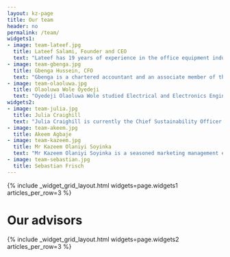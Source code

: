 ```yaml
---
layout: kz-page
title: Our team
header: no
permalink: /team/
widgets1:
- image: team-lateef.jpg
  title: Lateef Salami, Founder and CEO
  text: "Lateef has 19 years of experience in the office equipment industry in Nigeria. He studied Electrical Engineering at The Polytechnic, Ibadan. In 2008 Lateef started Bluesky Digitech, a for-purpose business focussed on office equipment repairs. He obtained an MSc in Environmental Management from University of Derby, UK in 2019. Afterwards he joined the International Sustainability Academy (ISA) in Germany as a research fellow. That is where the idea for Ecopath was developed."
- image: team-gbenga.jpg
  title: Gbenga Hussein, CFO
  text: "Gbenga is a chartered accountant and an associate member of the Chartered Institute of Taxation of Nigeria. He is an expert in financial management, strategy and change management. Gbenga worked with Sunflag Nigeria Limited, Haggai Mortgage Bank and Slava-Yeditepe Construction Group where he was the Head of Accounts. As a consultant, he has designed business development solutions for First Bank of Nigeria, Central Bank of Nigeria, Guaranty Trust Bank, and Stanbic IBTC Bank, to name a few."
- image: team-olaoluwa.jpg
  title: Olaoluwa Wole Oyedeji
  text: "Oyedeji Olaoluwa Wole studied Electrical and Electronics Engineering at the Polytechnic Ibadan and computer science at Ajayi Crowther University. Olaoluwa interned with CFAO, and later worked at Procter and Gamble as an operation leader. He has earned certification by the Integrated Bureau for Engineering and Consultation (IBEC) Cairo on low voltage power distribution systems, Electrical safety  Autonomous Maintenance, Quality assurance, HSE, and many more."
widgets2:
- image: team-julia.jpg
  title: Julia Craighill
  text: "Julia Craighill is currently the Chief Sustainability Officer at Green Business Bureau. Julia has a proven track record of creating measurable business value with sustainable practices, environmental stewardship, and social responsibility."
- image: team-akeem.jpg
  title: Akeem Agbaje
- image: team-kazeem.jpg
  title: Mr Kazeem Olaniyi Soyinka
  text: "Mr Kazeem Olaniyi Soyinka is a seasoned marketing management expert. He is a former Lecturer in Business Management/Marketing at The Federal Polytechnic Ilaro, Nigeria, and a member of The Nigerian Institute of Management. For 25 uninterrupted years, he was a Sales/ /Marketing Expert in Printing Solutions at the French /Japanese Conglomerate CFAO Nigeria PLC. Presently, he is the Chairman/CEO of Kyellow Hotel & Leisure Services Ltd Ibadan, Nigeria, Kyellow Agricultural Services Ltd Ibadan, Nigeria, and Oyin Integrated Trading & Merchandise Co Ltd Ibadan Nigeria."
- image: team-sebastian.jpg
  title: Sebastian Frisch
---
```


{% include _widget_grid_layout.html widgets=page.widgets1 articles_per_row=3 %}

# Our advisors
{% include _widget_grid_layout.html widgets=page.widgets2 articles_per_row=3 %}
